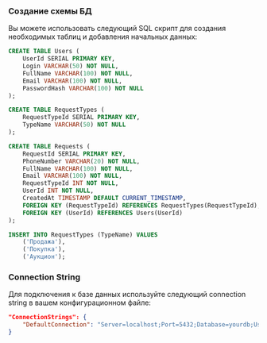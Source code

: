 
### Создание схемы БД

Вы можете использовать следующий SQL скрипт для создания необходимых таблиц и добавления начальных данных:

```sql
CREATE TABLE Users (
    UserId SERIAL PRIMARY KEY,
    Login VARCHAR(50) NOT NULL,
    FullName VARCHAR(100) NOT NULL,
    Email VARCHAR(100) NOT NULL,
    PasswordHash VARCHAR(100) NOT NULL
);

CREATE TABLE RequestTypes (
    RequestTypeId SERIAL PRIMARY KEY,
    TypeName VARCHAR(50) NOT NULL
);

CREATE TABLE Requests (
    RequestId SERIAL PRIMARY KEY,
    PhoneNumber VARCHAR(20) NOT NULL,
    FullName VARCHAR(100) NOT NULL,
    Email VARCHAR(100) NOT NULL,
    RequestTypeId INT NOT NULL,
    UserId INT NOT NULL,
    CreatedAt TIMESTAMP DEFAULT CURRENT_TIMESTAMP,
    FOREIGN KEY (RequestTypeId) REFERENCES RequestTypes(RequestTypeId),
    FOREIGN KEY (UserId) REFERENCES Users(UserId)
);

INSERT INTO RequestTypes (TypeName) VALUES 
    ('Продажа'),
    ('Покупка'),
    ('Аукцион');
```

### Connection String

Для подключения к базе данных используйте следующий connection string в вашем конфигурационном файле:

```json
"ConnectionStrings": {
    "DefaultConnection": "Server=localhost;Port=5432;Database=yourdb;User Id=user;Password=password;"
}
```
